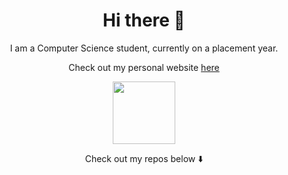 <h1 align="center">
   Hi there 👋
</h1>

<p align="center">
 I am a Computer Science student, currently on a placement year.
</p>


<p align="center">
  Check out my personal website <a href="https://conranpearce.github.io/">here</a>
</p>


<p align="center">
  <img width="100" src="https://media.giphy.com/media/du3J3cXyzhj75IOgvA/giphy.gif">
</p>

<p align="center">
Check out my repos below ⬇️  
</p>
<!--
**conranpearce/conranpearce** is a ✨ _special_ ✨ repository because its `README.md` (this file) appears on your GitHub profile.

Here are some ideas to get you started:

- 🔭 I’m currently working on ...
- 🌱 I’m currently learning ...
- 👯 I’m looking to collaborate on ...
- 🤔 I’m looking for help with ...
- 💬 Ask me about ...
- 📫 How to reach me: ...
- 😄 Pronouns: ...
- ⚡ Fun fact: ...
-->
